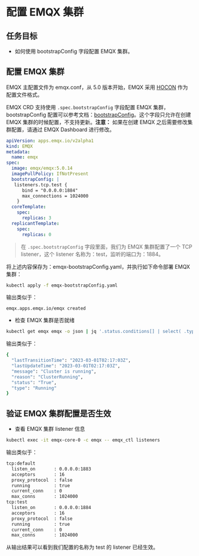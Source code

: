 # 配置 EMQX 集群 

## 任务目标

- 如何使用 bootstrapConfig 字段配置 EMQX 集群。

## 配置 EMQX 集群

EMQX 主配置文件为 emqx.conf，从 5.0 版本开始，EMQX 采用 [HOCON](https://www.emqx.io/docs/zh/v5.0/configuration/configuration.html#hocon-%E9%85%8D%E7%BD%AE%E6%A0%BC%E5%BC%8F) 作为配置文件格式。

EMQX CRD 支持使用 `.spec.bootstrapConfig` 字段配置 EMQX 集群，bootstrapConfig 配置可以参考文档：[bootstrapConfig](https://www.emqx.io/docs/zh/v5.0/admin/cfg.html)。这个字段只允许在创建 EMQX 集群的时候配置，不支持更新。**注意：** 如果在创建 EMQX 之后需要修改集群配置，请通过 EMQX Dashboard 进行修改。

```yaml
apiVersion: apps.emqx.io/v2alpha1
kind: EMQX
metadata:
  name: emqx
spec:
  image: emqx/emqx:5.0.14
  imagePullPolicy: IfNotPresent
  bootstrapConfig: |
   listeners.tcp.test {
      bind = "0.0.0.0:1884"
      max_connections = 1024000
    }
  coreTemplate:
    spec:
      replicas: 3
  replicantTemplate:
    spec:
      replicas: 0
```

> 在 `.spec.bootstrapConfig` 字段里面，我们为 EMQX 集群配置了一个 TCP listener，这个 listener 名称为：test，监听的端口为：1884。

将上述内容保存为：emqx-bootstrapConfig.yaml，并执行如下命令部署 EMQX 集群：

```bash
kubectl apply -f emqx-bootstrapConfig.yaml
```

输出类似于：

```
emqx.apps.emqx.io/emqx created
```

- 检查 EMQX 集群是否就绪

```bash
kubectl get emqx emqx -o json | jq '.status.conditions[] | select( .type == "Running" and .status == "True")'
```

输出类似于：

```bash
{
  "lastTransitionTime": "2023-03-01T02:17:03Z",
  "lastUpdateTime": "2023-03-01T02:17:03Z",
  "message": "Cluster is running",
  "reason": "ClusterRunning",
  "status": "True",
  "type": "Running"
}
```

## 验证 EMQX 集群配置是否生效

- 查看 EMQX 集群 listener 信息 

```bash
kubectl exec -it emqx-core-0 -c emqx -- emqx_ctl listeners 
```

输出类似于：

```bash
tcp:default
  listen_on       : 0.0.0.0:1883
  acceptors       : 16
  proxy_protocol  : false
  running         : true
  current_conn    : 0
  max_conns       : 1024000
tcp:test
  listen_on       : 0.0.0.0:1884
  acceptors       : 16
  proxy_protocol  : false
  running         : true
  current_conn    : 0
  max_conns       : 1024000
```

从输出结果可以看到我们配置的名称为 test 的 listener 已经生效。
